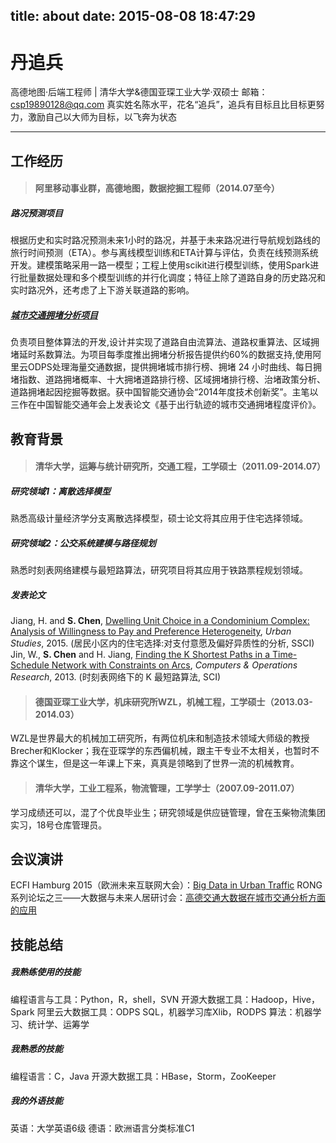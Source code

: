 title: about
date: 2015-08-08 18:47:29
---

# 丹追兵 
高德地图·后端工程师 | 清华大学&德国亚琛工业大学·双硕士
邮箱：csp19890128@qq.com
真实姓名陈水平，花名“追兵”，追兵有目标且比目标更努力，激励自己以大师为目标，以飞奔为状态

***

## 工作经历
> #### **阿里移动事业群，高德地图，数据挖掘工程师（2014.07至今）**

##### **路况预测项目**
根据历史和实时路况预测未来1小时的路况，并基于未来路况进行导航规划路线的旅行时间预测（ETA）。参与离线模型训练和ETA计算与评估，负责在线预测系统开发。建模策略采用一路一模型；工程上使用scikit进行模型训练，使用Spark进行批量数据处理和多个模型训练的并行化调度；特征上除了道路自身的历史路况和实时路况外，还考虑了上下游关联道路的影响。
##### **[城市交通拥堵分析项目][3]**
负责项目整体算法的开发,设计并实现了道路自由流算法、道路权重算法、区域拥堵延时系数算法。为项目每季度推出拥堵分析报告提供约60%的数据支持,使用阿里云ODPS处理海量交通数据，提供拥堵城市排行榜、拥堵 24 小时曲线、每日拥堵指数、道路拥堵概率、十大拥堵道路排行榜、区域拥堵排行榜、治堵政策分析、道路拥堵起因挖掘等数据。获中国智能交通协会“2014年度技术创新奖”。主笔以三作在中国智能交通年会上发表论文《基于出行轨迹的城市交通拥堵程度评价》。


## 教育背景
> #### **清华大学，运筹与统计研究所，交通工程，工学硕士（2011.09-2014.07）**


##### **研究领域1：离散选择模型**
熟悉高级计量经济学分支离散选择模型，硕士论文将其应用于住宅选择领域。
##### **研究领域2：公交系统建模与路径规划**
熟悉时刻表网络建模与最短路算法，研究项目将其应用于铁路票程规划领域。
##### **发表论文**
Jiang, H. and **S. Chen**, [Dwelling Unit Choice in a Condominium Complex: Analysis of Willingness to Pay and Preference Heterogeneity][4], *Urban Studies*, 2015. (居民小区内的住宅选择:对支付意愿及偏好异质性的分析, SSCI)
Jin, W., **S. Chen** and H. Jiang, [Finding the K Shortest Paths in a Time-Schedule Network with Constraints on Arcs][5], *Computers & Operations Research*, 2013.  (时刻表网络下的 K 最短路算法, SCI)

> #### **德国亚琛工业大学，机床研究所WZL，机械工程，工学硕士（2013.03-2014.03）**

WZL是世界最大的机械加工研究所，有两位机床和制造技术领域大师级的教授Brecher和Klocker；我在亚琛学的东西偏机械，跟主干专业不太相关，也暂时不靠这个谋生，但是这一年课上下来，真真是领略到了世界一流的机械教育。

> #### **清华大学，工业工程系，物流管理，工学学士（2007.09-2011.07）**

学习成绩还可以，混了个优良毕业生；研究领域是供应链管理，曾在玉柴物流集团实习，18号仓库管理员。


## 会议演讲
ECFI Hamburg 2015（欧洲未来互联网大会）：[Big Data in Urban Traffic][1]
RONG系列论坛之三——大数据与未来人居研讨会：[高德交通大数据在城市交通分析方面的应用][2]

## 技能总结
##### **我熟练使用的技能**
编程语言与工具：Python，R，shell，SVN
开源大数据工具：Hadoop，Hive，Spark
阿里云大数据工具：ODPS SQL，机器学习库Xlib，RODPS
算法：机器学习、统计学、运筹学
##### **我熟悉的技能**
编程语言：C，Java
开源大数据工具：HBase，Storm，ZooKeeper
##### **我的外语技能**
英语：大学英语6级
德语：欧洲语言分类标准C1

[1]: http://euchina-ict.eu/choice-workshop-exploring-fiware-opportunities-towards-china-hamburg-november-6-2015/
[2]: http://www.wtoutiao.com/p/fadocB.html
[3]: http://report.amap.com
[4]: http://intl-usj.sagepub.com/content/early/2015/07/28/0042098015593023.abstract
[5]: http://www.sciencedirect.com/science/article/pii/S0305054813001780
